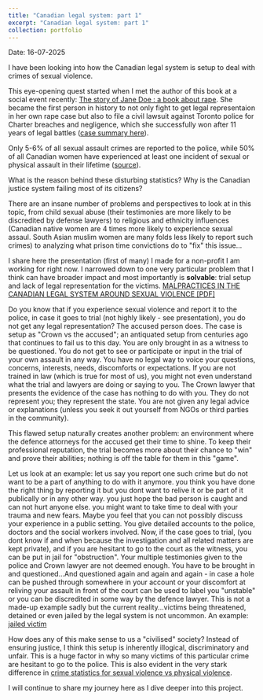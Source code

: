 ```yaml
---
title: "Canadian legal system: part 1"
excerpt: "Canadian legal system: part 1"
collection: portfolio
---
```


Date: 16-07-2025

I have been looking into how the Canadian legal system is setup to deal with crimes of sexual violence.

This eye-opening quest started when I met the author of this book at a social event recently: [The story of Jane Doe : a book about rape](https://www.torontopubliclibrary.ca/detail.jsp?Entt=RDM225940&R=225940). She became the first person in history to not only fight to get legal representaion in her own rape case but also to file a civil lawsuit against Toronto police for Charter breaches and negligence, which she successfully won after 11 years of legal battles ([case summary here](https://books.openedition.org/uop/544)). 

Only 5-6% of all sexual assault crimes are reported to the police, while 50% of all Canadian women have experienced at least one incident of sexual or physical assault in their lifetime ([source](https://www150.statcan.gc.ca/n1/pub/85-002-x/2024001/article/00007-eng.htm)). 

What is the reason behind these disturbing statistics? Why is the Canadian justice system failing most of its citizens?

There are an insane number of problems and perspectives to look at in this topic, from child sexual abuse (their testimonies are more likely to be discredited by defense lawyers) to religious and ethnicity influences (Canadian native women are 4 times more likely to experience sexual assaul. South Asian muslim women are many folds less likely to report such crimes) to analyzing what prison time convictions do to "fix" this issue...

I share here the presentation (first of many) I made for a non-profit I am working for right now. I narrowed down to one very particular problem that I think can have broader impact and most importantly is **solvable**: trial setup and lack of legal representation for the victims. 
[MALPRACTICES IN THE CANADIAN LEGAL SYSTEM AROUND SEXUAL VIOLENCE [PDF]](http://AroosaIjaz.github.io/files/Session2_SMA.pdf)

Do you know that if you experience sexual violence and report it to the police, in case it goes to trial (not highly likely - see presentation), you do not get any legal representation? The accused person does. The case is setup as "Crown vs the accused"; an antiquated setup from centuries ago that continues to fail us to this day. You are only brought in as a witness to be questioned. You do not get to see or participate or input in the trial of your own assault in any way. You have no legal way to voice your questions, concerns, interests, needs, discomforts or expectations. If you are not trained in law (which is true for most of us), you might not even understand what the trial and lawyers are doing or saying to you. The Crown lawyer that presents the evidence of the case has nothing to do with you. They do not represent you; they represent the state. You are not given any legal advice or explanations (unless you seek it out yourself from NGOs or third parties in the community).    

This flawed setup naturally creates another problem: an environment where the defence attorneys for the accused get their time to shine. To keep their professional reputation, the trial becomes more about their chance to "win" and prove their abilities; nothing is off the table for them in this "game". 

Let us look at an example: let us say you report one such crime but do not want to be a part of anything to do with it anymore. you think you have done the right thing by reporting it but you dont want to relive it or be part of it publically or in any other way. you just hope the bad person is caught and can not hurt anyone else. you might want to take time to deal with your trauma and new fears. Maybe you feel that you can not possibly discuss your experience in a public setting. You give detailed accounts to the police, doctors and the social workers involved. Now, if the case goes to trial, (you dont know if and when because the investigation and all related matters are kept private), and if you are hesitant to go to the court as the witness, you can be put in jail for "obstruction". Your multiple testimonies given to the police and Crown lawyer are not deemed enough. You have to be brought in and questioned...And questioned again and again and again - in case a hole can be pushed through somewhere in your account or your discomfort at reliving your assault in front of the court can be used to label you "unstable" or you can be discredited in some way by the defence lawyer. This is not a made-up example sadly but the current reality...victims being threatened, detained or even jailed  by the legal system is not uncommon. An example: [jailed victim](https://www.cbc.ca/news/canada/edmonton/sex-assault-victim-jailed-ganley-1.4146682)

How does any of this make sense to us a "civilised" society? Instead of ensuring justice, I think this setup is inherently illogical, discriminatory and unfair. This is a huge factor in why so many victims of this particular crime are hesitant to go to the police. This is also evident in the very stark difference in [crime statistics for sexual violence vs physical violence](https://www150.statcan.gc.ca/n1/pub/85-002-x/2017001/article/54870-eng.htm).   

I will continue to share my journey here as I dive deeper into this project.

